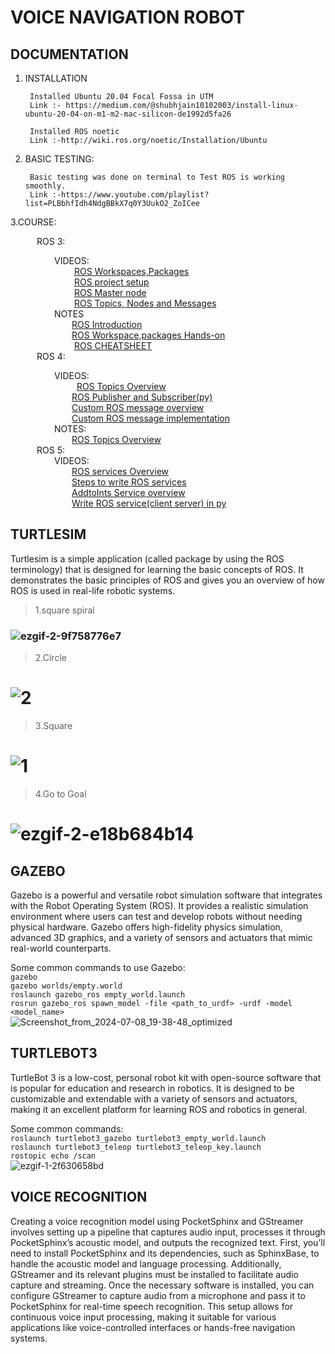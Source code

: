 #  **VOICE NAVIGATION ROBOT**
## DOCUMENTATION

1. INSTALLATION

        Installed Ubuntu 20.04 Focal Fossa in UTM
        Link :- https://medium.com/@shubhjain10102003/install-linux-ubuntu-20-04-on-m1-m2-mac-silicon-de1992d5fa26

        Installed ROS noetic 
        Link :-http://wiki.ros.org/noetic/Installation/Ubuntu

2. BASIC TESTING:
 
        Basic testing was done on terminal to Test ROS is working smoothly.
        Link :-https://www.youtube.com/playlist?list=PLBbhfIdh4NdgBBkX7q0Y3UukO2_ZoICee

3.COURSE:

&emsp;&emsp;&emsp;ROS 3:

&emsp;&emsp;&emsp;&emsp;&emsp;VIDEOS:<br>
     &emsp;&emsp;&emsp;&emsp; &emsp;&emsp;&emsp;[ROS Workspaces,Packages](https://drive.google.com/file/d/16arajHlpuz45c9tp-KZZJxwJzCaUP2X6/view?usp=share_link)<br>
     &emsp;&emsp; &emsp;&emsp;&emsp;&emsp;&emsp;[ROS project setup](https://drive.google.com/file/d/16kLgYUu4tApYAAiKzPZYJHJa5OD0TrR-/view?usp=share_link)<br>
     &emsp;&emsp; &emsp;&emsp;&emsp;&emsp;&emsp;[ROS Master node](https://drive.google.com/file/d/174kcXmI5nHjqsf2ohDChGMS6xVTwQLjv/view?usp=share_link)<br>
     &emsp;&emsp; &emsp;&emsp;&emsp;&emsp;&emsp;[ROS Topics, Nodes and Messages](https://drive.google.com/file/d/16jzNSmNnTNBMPIRgMePUHBfEfUu71Jx1/view?usp=share_link)<br>
&emsp;&emsp;&emsp;&emsp;&emsp;NOTES<br>
      &emsp;&emsp;&emsp;&emsp;&emsp;&emsp;&emsp;[ROS Introduction](https://drive.google.com/file/d/16tqw6oTMrMNMMMsyYxTZE08oAqEhP-7p/view?usp=share_link)<br>
      &emsp;&emsp;&emsp;&emsp;&emsp;&emsp;&emsp;[ROS Workspace,packages Hands-on](https://drive.google.com/file/d/16wwRytKaXQ8aKdojUZgnNMm5mKh8wCo2/view?usp=share_link)<br>
     &emsp;&emsp; &emsp;&emsp;&emsp;&emsp;&emsp;[ROS CHEATSHEET](https://drive.google.com/file/d/17MFJ-NKVKUqZx4xRitgDs9d6O6kmf67w/view?usp=share_link)<br>
&emsp;&emsp;&emsp;ROS 4: <br>    

&emsp;&emsp;&emsp;&emsp;&emsp;VIDEOS:<br>
	&emsp;&emsp; &emsp;&emsp; &emsp;&emsp;&emsp;[ROS Topics Overview](https://drive.google.com/file/d/195uN7c3Y9S0L_gRRVhEM2x9qv__aFNNR/view?usp=share_link)<br>
  	&emsp;&emsp;&emsp;&emsp;&emsp;&emsp;&emsp;[ROS Publisher and Subscriber(py)](https://drive.google.com/file/d/19B304EAoba_53vn6QR_O0YTIEWvRBpka/view?usp=share_link)<br>
   &emsp;&emsp;&emsp;&emsp;&emsp;&emsp;&emsp;[Custom ROS message overview](https://drive.google.com/file/d/18eonQyxuMJgFkWrSKUlkvLlfxCcoYiQh/view?usp=sharing)<br>
   &emsp;&emsp;&emsp;&emsp;&emsp;&emsp;&emsp;[Custom ROS message implementation](https://drive.google.com/file/d/193iD7SGK1VvgPBU8PYUWw4GsDXrXSu4P/view?usp=share_link)<br>
	&emsp;&emsp;&emsp;&emsp;&emsp;NOTES:<br>
	&emsp;&emsp;&emsp;&emsp;&emsp;&emsp;&emsp;[ROS Topics Overview](https://drive.google.com/file/d/19jRRXKnYizvbVNM_E_FqF6vq-x1as-73/view?usp=sharing)<br>
&emsp;&emsp;&emsp;ROS 5:<br>
&emsp;&emsp;&emsp;&emsp;&emsp;VIDEOS:<br>
&emsp;&emsp;&emsp;&emsp;&emsp;&emsp;&emsp;[ROS services Overview](https://drive.google.com/file/d/1AyahEUkNFmObdqmaI-4TxNk9A6b27Aqo/view?usp=share_link)<br>
&emsp;&emsp;&emsp;&emsp;&emsp;&emsp;&emsp;[Steps to write ROS services](https://drive.google.com/file/d/1BDGUsGPwJlKBRMZ8mepC4LIIPVQ1L0vm/view?usp=share_link)<br>
&emsp;&emsp;&emsp;&emsp;&emsp;&emsp;&emsp;[AddtoInts Service overview](https://drive.google.com/file/d/1Bk-ISQ0zkoIwHVZRsEfuf5a55cQZD9MG/view?usp=share_link)<br>
&emsp;&emsp;&emsp;&emsp;&emsp;&emsp;&emsp;[Write ROS service(client server) in py ](https://drive.google.com/file/d/1AUl677fN7rfgf7HB4zuroKpfpuiI7UCJ/view?usp=share_link)<br>


              

	     




##  TURTLESIM
Turtlesim is a simple application (called package by using the ROS terminology) that is designed for learning the basic concepts of ROS. It demonstrates the basic principles of ROS and gives you an overview of how ROS is used in real-life robotic systems.

> 1.square spiral
### ![ezgif-2-9f758776e7](https://github.com/sangwan7gaurav/Voice_Navigation/assets/138971930/e48e4f3d-5b82-48fc-820c-ffeda10232f2) 
> 2.Circle
# ![2](https://github.com/sangwan7gaurav/Voice_Navigation/assets/138971930/afdc9c2d-79d7-4569-9bac-3cb6f46373ac)
> 3.Square
# ![1](https://github.com/sangwan7gaurav/Voice_Navigation/assets/138971930/4d06d620-a81b-4201-8106-b02912b38383)
> 4.Go to Goal
# ![ezgif-2-e18b684b14](https://github.com/sangwan7gaurav/Voice_Navigation/assets/138971930/97559c15-b698-4bae-aaad-434488b60987)

## GAZEBO
Gazebo is a powerful and versatile robot simulation software that integrates with the Robot Operating System (ROS). It provides a realistic simulation environment where users can test and develop robots without needing physical hardware. Gazebo offers high-fidelity physics simulation, advanced 3D graphics, and a variety of sensors and actuators that mimic real-world counterparts.

Some common commands to use Gazebo:<br>
```gazebo``` <br> ```gazebo worlds/empty.world``` <br>```roslaunch gazebo_ros empty_world.launch ```<br>```rosrun gazebo_ros spawn_model -file <path_to_urdf> -urdf -model <model_name>```<br>
![Screenshot_from_2024-07-08_19-38-48_optimized](https://github.com/user-attachments/assets/08304493-6c58-4234-9e66-24d0673e3c46)

## TURTLEBOT3
TurtleBot 3 is a low-cost, personal robot kit with open-source software that is popular for education and research in robotics. It is designed to be customizable and extendable with a variety of sensors and actuators, making it an excellent platform for learning ROS and robotics in general.<br>

Some common commands:<br>
`roslaunch turtlebot3_gazebo turtlebot3_empty_world.launch`<br>`roslaunch turtlebot3_teleop turtlebot3_teleop_key.launch`<br>`rostopic echo /scan`<br>
![ezgif-1-2f630658bd](https://github.com/user-attachments/assets/40d77a59-1c62-48e0-a3b2-d63e4d36044a)
## VOICE RECOGNITION
Creating a voice recognition model using PocketSphinx and GStreamer involves setting up a pipeline that captures audio input, processes it through PocketSphinx’s acoustic model, and outputs the recognized text. First, you’ll need to install PocketSphinx and its dependencies, such as SphinxBase, to handle the acoustic model and language processing. Additionally, GStreamer and its relevant plugins must be installed to facilitate audio capture and streaming. Once the necessary software is installed, you can configure GStreamer to capture audio from a microphone and pass it to PocketSphinx for real-time speech recognition. This setup allows for continuous voice input processing, making it suitable for various applications like voice-controlled interfaces or hands-free navigation systems.









